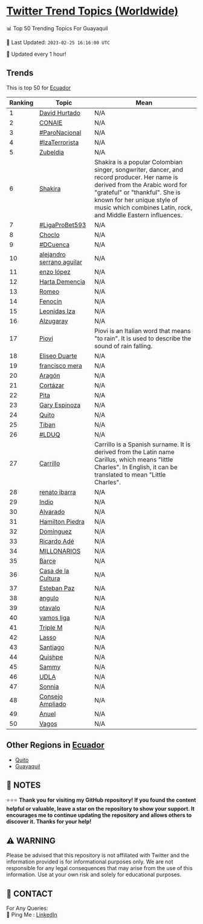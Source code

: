 [Twitter Trend Topics (Worldwide)](https://github.com/ErcinDedeoglu/Twitter-Trend-Topics)
==========


📊 Top 50 Trending Topics For Guayaquil

📆 Last Updated: `2023-02-25 16:16:00 UTC`

🔧 Updated every 1 hour!


## Trends

This is top 50 for [Ecuador](</Ecuador>)

| Ranking | Topic | Mean |
| ------- | ------------ | ------------ |
| 1 | [David Hurtado](http://twitter.com/search?q=David+Hurtado) | N/A |
| 2 | [CONAIE](http://twitter.com/search?q=CONAIE) | N/A |
| 3 | [#ParoNacional](http://twitter.com/search?q=%23ParoNacional) | N/A |
| 4 | [#IzaTerrorista](http://twitter.com/search?q=%23IzaTerrorista) | N/A |
| 5 | [Zubeldia](http://twitter.com/search?q=Zubeldia) | N/A |
| 6 | [Shakira](http://twitter.com/search?q=Shakira) | Shakira is a popular Colombian singer, songwriter, dancer, and record producer. Her name is derived from the Arabic word for "grateful" or "thankful". She is known for her unique style of music which combines Latin, rock, and Middle Eastern influences. |
| 7 | [#LigaProBet593](http://twitter.com/search?q=%23LigaProBet593) | N/A |
| 8 | [Choclo](http://twitter.com/search?q=Choclo) | N/A |
| 9 | [#DCuenca](http://twitter.com/search?q=%23DCuenca) | N/A |
| 10 | [alejandro serrano aguilar](http://twitter.com/search?q=alejandro+serrano+aguilar) | N/A |
| 11 | [enzo lópez](http://twitter.com/search?q=enzo+l%c3%b3pez) | N/A |
| 12 | [Harta Demencia](http://twitter.com/search?q=Harta+Demencia) | N/A |
| 13 | [Romeo](http://twitter.com/search?q=Romeo) | N/A |
| 14 | [Fenocin](http://twitter.com/search?q=Fenocin) | N/A |
| 15 | [Leonidas Iza](http://twitter.com/search?q=Leonidas+Iza) | N/A |
| 16 | [Alzugaray](http://twitter.com/search?q=Alzugaray) | N/A |
| 17 | [Piovi](http://twitter.com/search?q=Piovi) | Piovi is an Italian word that means "to rain". It is used to describe the sound of rain falling. |
| 18 | [Eliseo Duarte](http://twitter.com/search?q=Eliseo+Duarte) | N/A |
| 19 | [francisco mera](http://twitter.com/search?q=francisco+mera) | N/A |
| 20 | [Aragón](http://twitter.com/search?q=Arag%c3%b3n) | N/A |
| 21 | [Cortázar](http://twitter.com/search?q=Cort%c3%a1zar) | N/A |
| 22 | [Pita](http://twitter.com/search?q=Pita) | N/A |
| 23 | [Gary Espinoza](http://twitter.com/search?q=Gary+Espinoza) | N/A |
| 24 | [Quito](http://twitter.com/search?q=Quito) | N/A |
| 25 | [Tiban](http://twitter.com/search?q=Tiban) | N/A |
| 26 | [#LDUQ](http://twitter.com/search?q=%23LDUQ) | N/A |
| 27 | [Carrillo](http://twitter.com/search?q=Carrillo) | Carrillo is a Spanish surname. It is derived from the Latin name Carillus, which means "little Charles". In English, it can be translated to mean "Little Charles". |
| 28 | [renato ibarra](http://twitter.com/search?q=renato+ibarra) | N/A |
| 29 | [Indio](http://twitter.com/search?q=Indio) | N/A |
| 30 | [Alvarado](http://twitter.com/search?q=Alvarado) | N/A |
| 31 | [Hamilton Piedra](http://twitter.com/search?q=Hamilton+Piedra) | N/A |
| 32 | [Domínguez](http://twitter.com/search?q=Dom%c3%adnguez) | N/A |
| 33 | [Ricardo Adé](http://twitter.com/search?q=Ricardo+Ad%c3%a9) | N/A |
| 34 | [MILLONARIOS](http://twitter.com/search?q=MILLONARIOS) | N/A |
| 35 | [Barce](http://twitter.com/search?q=Barce) | N/A |
| 36 | [Casa de la Cultura](http://twitter.com/search?q=Casa+de+la+Cultura) | N/A |
| 37 | [Esteban Paz](http://twitter.com/search?q=Esteban+Paz) | N/A |
| 38 | [angulo](http://twitter.com/search?q=angulo) | N/A |
| 39 | [otavalo](http://twitter.com/search?q=otavalo) | N/A |
| 40 | [vamos liga](http://twitter.com/search?q=vamos+liga) | N/A |
| 41 | [Triple M](http://twitter.com/search?q=Triple+M) | N/A |
| 42 | [Lasso](http://twitter.com/search?q=Lasso) | N/A |
| 43 | [Santiago](http://twitter.com/search?q=Santiago) | N/A |
| 44 | [Quishpe](http://twitter.com/search?q=Quishpe) | N/A |
| 45 | [Sammy](http://twitter.com/search?q=Sammy) | N/A |
| 46 | [UDLA](http://twitter.com/search?q=UDLA) | N/A |
| 47 | [Sonnia](http://twitter.com/search?q=Sonnia) | N/A |
| 48 | [Consejo Ampliado](http://twitter.com/search?q=Consejo+Ampliado) | N/A |
| 49 | [Anuel](http://twitter.com/search?q=Anuel) | N/A |
| 50 | [Vagos](http://twitter.com/search?q=Vagos) | N/A |



## Other Regions in [Ecuador](</Ecuador>)

* [Quito](</Ecuador/Quito.md>)
* [Guayaquil](</Ecuador/Guayaquil.md>)



## 📝 NOTES

⭐⭐⭐ **Thank you for visiting my GitHub repository! If you found the content helpful or valuable, leave a star on the repository to show your support. It encourages me to continue updating the repository and allows others to discover it. Thanks for your help!**


## ⚠️ WARNING

Please be advised that this repository is not affiliated with Twitter and the information provided is for informational purposes only. We are not responsible for any legal consequences that may arise from the use of this information. Use at your own risk and solely for educational purposes.


## 📨 CONTACT

 For Any Queries:  
            🏓 Ping Me : [LinkedIn](https://www.linkedin.com/in/ercindedeoglu/)
